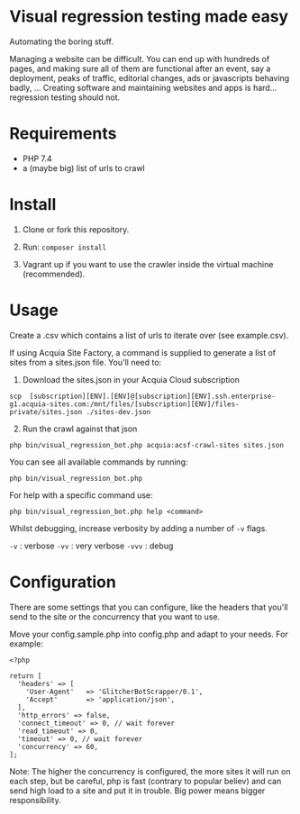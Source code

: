 
# Visual regression testing made easy

Automating the boring stuff. 

Managing a website can be difficult. You can end up with hundreds of pages, and making sure all of them are functional after an event, say a deployment, peaks of traffic, editorial changes, ads or javascripts behaving badly, ... Creating software and maintaining websites and apps is hard... regression testing should not.

# Requirements

- PHP 7.4
- a (maybe big) list of urls to crawl

# Install

1. Clone or fork this repository.

2. Run:
```composer install```

3. Vagrant up if you want to use the crawler inside the virtual machine (recommended).

# Usage

Create a .csv which contains a list of urls to iterate over (see example.csv).

If using Acquia Site Factory, a command is supplied to generate a list of sites from a sites.json file. You'll need to:

1. Download the sites.json in your Acquia Cloud subscription

```scp  [subscription][ENV].[ENV]@[subscription][ENV].ssh.enterprise-g1.acquia-sites.com:/mnt/files/[subscription][ENV]/files-private/sites.json ./sites-dev.json```

2. Run the crawl against that json

```php bin/visual_regression_bot.php acquia:acsf-crawl-sites sites.json```


You can see all available commands by running:

```php bin/visual_regression_bot.php```

For help with a specific command use:

```php bin/visual_regression_bot.php help <command>```

Whilst debugging, increase verbosity by adding a number of `-v` flags.

`-v` : verbose
`-vv` : very verbose
`-vvv` : debug

# Configuration

There are some settings that you can configure, like the headers that you'll send to the site or the concurrency that you want to use.

Move your config.sample.php into config.php and adapt to your needs. For example:

```
<?php

return [
  'headers' => [
    'User-Agent'   => 'GlitcherBotScrapper/0.1',
    'Accept'       => 'application/json',
  ],
  'http_errors' => false,
  'connect_timeout' => 0, // wait forever
  'read_timeout' => 0,
  'timeout' => 0, // wait forever
  'concurrency' => 60,
];

```

Note: The higher the concurrency is configured, the more sites it will run on each step, but be careful, php is fast (contrary to popular believ) and can send high load to a site and put it in trouble. Big power means bigger responsibility.
